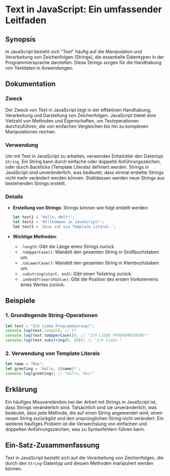 <!--
Meta Description: # Text in JavaScript: Ein umfassender Leitfaden ## Synopsis In JavaScript bezieht sich "Text" häufig auf die Manipulation und Verarbeitung von Zeichen...
Meta Keywords: javascript, strings, die, von, text
-->

# Text in JavaScript: Ein umfassender Leitfaden

## Synopsis
In JavaScript bezieht sich "Text" häufig auf die Manipulation und Verarbeitung von Zeichenfolgen (Strings), die essentielle Datentypen in der Programmiersprache darstellen. Diese Strings sorgen für die Handhabung von Textdaten in Anwendungen.

## Dokumentation
### Zweck
Der Zweck von Text in JavaScript liegt in der effektiven Handhabung, Verarbeitung und Darstellung von Zeichenfolgen. JavaScript bietet eine Vielzahl von Methoden und Eigenschaften, um Textoperationen durchzuführen, die von einfachen Vergleichen bis hin zu komplexen Manipulationen reichen.

### Verwendung
Um mit Text in JavaScript zu arbeiten, verwenden Entwickler den Datentyp `String`. Ein String kann durch einfache oder doppelte Anführungszeichen, oder durch Backticks (Template Literals) definiert werden. Strings in JavaScript sind unveränderlich, was bedeutet, dass einmal erstellte Strings nicht mehr verändert werden können. Stattdessen werden neue Strings aus bestehenden Strings erstellt.

### Details
- **Erstellung von Strings**: Strings können wie folgt erstellt werden:
  ```javascript
  let text1 = "Hallo, Welt!";
  let text2 = 'Willkommen in JavaScript!';
  let text3 = `Dies ist ein Template Literal.`;
  ```

- **Wichtige Methoden**:
  - `.length`: Gibt die Länge eines Strings zurück.
  - `.toUpperCase()`: Wandelt den gesamten String in Großbuchstaben um.
  - `.toLowerCase()`: Wandelt den gesamten String in Kleinbuchstaben um.
  - `.substring(start, end)`: Gibt einen Teilstring zurück.
  - `.indexOf(searchValue)`: Gibt die Position des ersten Vorkommens eines Wertes zurück.

## Beispiele
### 1. Grundlegende String-Operationen
```javascript
let text = "Ich liebe Programmierung!";
console.log(text.length); // 27
console.log(text.toUpperCase()); // "ICH LIEBE PROGRAMMIERUNG!"
console.log(text.substring(0, 10)); // "Ich liebe "
```

### 2. Verwendung von Template Literals
```javascript
let name = "Max";
let greeting = `Hallo, ${name}!`;
console.log(greeting); // "Hallo, Max!"
```

## Erklärung
Ein häufiges Missverständnis bei der Arbeit mit Strings in JavaScript ist, dass Strings veränderlich sind. Tatsächlich sind sie unveränderlich, was bedeutet, dass jede Methode, die auf einen String angewendet wird, einen neuen String zurückgibt und den ursprünglichen String nicht verändert. Ein weiteres häufiges Problem ist die Verwechslung von einfachen und doppelten Anführungszeichen, was zu Syntaxfehlern führen kann.

## Ein-Satz-Zusammenfassung
Text in JavaScript bezieht sich auf die Verarbeitung von Zeichenfolgen, die durch den `String`-Datentyp und dessen Methoden manipuliert werden können.